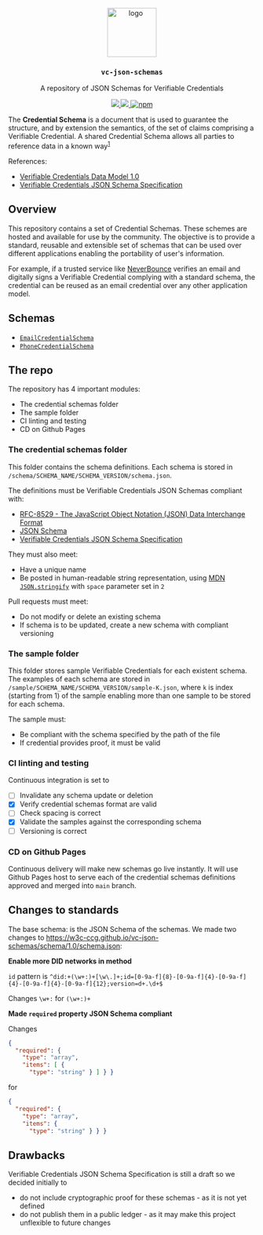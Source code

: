 <p align="middle">
  <img src="https://www.rifos.org/assets/img/logo.svg" alt="logo" height="100" >
</p>
<h3 align="middle"><code>vc-json-schemas</code></h3>
<p align="middle">
  A repository of JSON Schemas for Verifiable Credentials
</p>
<p align="middle">
  <a href="https://github.com/veramolabs/vc-json-schemas/actions?query=workflow%3Aci">
    <img src="https://github.com/veramolabs/vc-json-schemas/workflows/ci/badge.svg" />
  </a>
  <a href="https://github.com/veramolabs/vc-json-schemas/actions?query=workflow%3Acd">
    <img src="https://github.com/veramolabs/vc-json-schemas/workflows/cd/badge.svg" />
  </a>
  <a href="https://badge.fury.io/js/%40rsksmart%2Fvc-json-schemas">
    <img src="https://badge.fury.io/js/%40rsksmart%2Fvc-json-schemas.svg" alt="npm" />
  </a>
</p>

The **Credential Schema** is a document that is used to guarantee the structure, and by extension the semantics, of the set of claims comprising a Verifiable Credential. A shared Credential Schema allows all parties to reference data in a known way<sup><a href="https://w3c-ccg.github.io/vc-json-schemas/#overview">1</a></sup>

References:
- [Verifiable Credentials Data Model 1.0](https://www.w3.org/TR/vc-data-model/)
- [Verifiable Credentials JSON Schema Specification](https://w3c-ccg.github.io/vc-json-schemas/)

## Overview

This repository contains a set of Credential Schemas. These schemes are hosted and available for use by the community. The objective is to provide a standard, reusable and extensible set of schemas that can be used over different applications enabling the portability of user's information.

For example, if a trusted service like [NeverBounce](https://neverbounce.com/) verifies an email and digitally signs a Verifiable Credential complying with a standard schema, the credential can be reused as an email credential over any other application model.

## Schemas

- [`EmailCredentialSchema`](https://veramolabs.github.io/vc-json-schemas/EmailCredentialSchema/v1.0/schema.json)
- [`PhoneCredentialSchema`](https://veramolabs.github.io/vc-json-schemas/PhoneCredentialSchema/v1.0/schema.json)

## The repo

The repository has 4 important modules:
- The credential schemas folder
- The sample folder
- CI linting and testing
- CD on Github Pages

### The credential schemas folder

This folder contains the schema definitions. Each schema is stored in `/schema/SCHEMA_NAME/SCHEMA_VERSION/schema.json`.

The definitions must be Verifiable Credentials JSON Schemas compliant with:
- [RFC-8529 - The JavaScript Object Notation (JSON) Data Interchange Format](https://tools.ietf.org/html/rfc8259)
- [JSON Schema](https://json-schema.org/specification.html)
- [Verifiable Credentials JSON Schema Specification](https://w3c-ccg.github.io/vc-json-schemas/)

They must also meet:
- Have a unique name
- Be posted in human-readable string representation, using [MDN `JSON.stringify`](https://developer.mozilla.org/en-US/docs/Web/JavaScript/Reference/Global_Objects/JSON/stringify) with `space` parameter set in `2`

Pull requests must meet:
- Do not modify or delete an existing schema
- If schema is to be updated, create a new schema with compliant versioning

### The sample folder

This folder stores sample Verifiable Credentials for each existent schema. The examples of each schema are stored in `/sample/SCHEMA_NAME/SCHEMA_VERSION/sample-K.json`, where `k` is index (starting from 1) of the sample enabling more than one sample to be stored for each schema.

The sample must:
- Be compliant with the schema specified by the path of the file
- If credential provides proof, it must be valid

### CI linting and testing

Continuous integration is set to

- [ ] Invalidate any schema update or deletion
- [x] Verify credential schemas format are valid
- [ ] Check spacing is correct
- [x] Validate the samples against the corresponding schema
- [ ] Versioning is correct

### CD on Github Pages

Continuous delivery will make new schemas go live instantly. It will use Github Pages host to serve each of the credential schemas definitions approved and merged into `main` branch.

## Changes to standards

The base schema: is the JSON Schema of the schemas. We made two changes to https://w3c-ccg.github.io/vc-json-schemas/schema/1.0/schema.json:

**Enable more DID networks in method**

`id` pattern is `^did:+(\w+:)+[\w\.]+;id=[0-9a-f]{8}-[0-9a-f]{4}-[0-9a-f]{4}-[0-9a-f]{4}-[0-9a-f]{12};version=d+.\d+$`

Changes `\w+:` for `(\w+:)+`

**Made `required` property JSON Schema compliant**

Changes

```json
{
  "required": {
    "type": "array",
    "items": [ {
      "type": "string" } ] } }
```

for

```json
{
  "required": {
    "type": "array",
    "items": {
      "type": "string" } } }
```

## Drawbacks

Verifiable Credentials JSON Schema Specification is still a draft so we decided initially to
- do not include cryptographic proof for these schemas - as it is not yet defined
- do not publish them in a public ledger - as it may make this project unflexible to future changes
